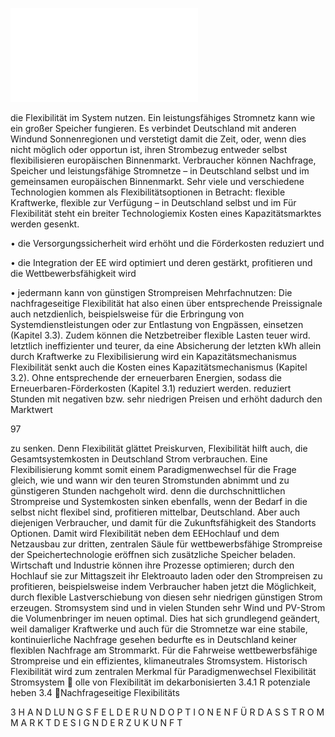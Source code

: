 ![./pages/page99.pdf](../assets/./pages/page99.pdf)




die Flexibilität im System nutzen. Ein leistungsfähiges Stromnetz kann wie ein großer Speicher fungieren. Es verbindet Deutschland mit anderen Windund Sonnenregionen und verstetigt damit die Zeit,
oder, wenn dies nicht möglich oder opportun ist,
ihren Strombezug entweder selbst flexibilisieren
europäischen Binnenmarkt. Verbraucher können
Nachfrage, Speicher und leistungsfähige Stromnetze – in Deutschland selbst und im gemeinsamen
europäischen Binnenmarkt. Sehr viele und verschiedene Technologien kommen als Flexibilitätsoptionen in Betracht: flexible Kraftwerke, flexible
zur Verfügung – in Deutschland selbst und im
Für Flexibilität steht ein breiter Technologiemix
Kosten eines Kapazitätsmarktes werden gesenkt.

• die Versorgungssicherheit wird erhöht und die
Förderkosten reduziert und

• die Integration der EE wird optimiert und deren
gestärkt,
profitieren und die Wettbewerbsfähigkeit wird

• jedermann kann von günstigen Strompreisen
Mehrfachnutzen:
Die nachfrageseitige Flexibilität hat also einen
über entsprechende Preissignale auch netzdienlich, beispielsweise für die Erbringung von Systemdienstleistungen oder zur Entlastung von Engpässen, einsetzen (Kapitel 3.3).
Zudem können die Netzbetreiber flexible Lasten
teuer wird.
letztlich ineffizienter und teurer, da eine Absicherung der letzten kWh allein durch Kraftwerke zu
Flexibilisierung wird ein Kapazitätsmechanismus
Flexibilität senkt auch die Kosten eines Kapazitätsmechanismus (Kapitel 3.2). Ohne entsprechende
der erneuerbaren Energien, sodass die Erneuerbaren-Förderkosten (Kapitel 3.1) reduziert werden.
reduziert Stunden mit negativen bzw. sehr niedrigen Preisen und erhöht dadurch den Marktwert

97

zu senken. Denn Flexibilität glättet Preiskurven,
Flexibilität hilft auch, die Gesamtsystemkosten
in Deutschland Strom verbrauchen.
Eine Flexibilisierung kommt somit einem Paradigmenwechsel für die Frage gleich, wie und wann wir
den teuren Stromstunden abnimmt und zu günstigeren Stunden nachgeholt wird.
denn die durchschnittlichen Strompreise und Systemkosten sinken ebenfalls, wenn der Bedarf in
die selbst nicht flexibel sind, profitieren mittelbar,
Deutschland. Aber auch diejenigen Verbraucher,
und damit für die Zukunftsfähigkeit des Standorts
Optionen. Damit wird Flexibilität neben dem EEHochlauf und dem Netzausbau zur dritten, zentralen Säule für wettbewerbsfähige Strompreise
der Speichertechnologie eröffnen sich zusätzliche
Speicher beladen. Wirtschaft und Industrie können ihre Prozesse optimieren; durch den Hochlauf
sie zur Mittagszeit ihr Elektroauto laden oder den
Strompreisen zu profitieren, beispielsweise indem
Verbraucher haben jetzt die Möglichkeit, durch flexible Lastverschiebung von diesen sehr niedrigen
günstigen Strom erzeugen.
Stromsystem sind und in vielen Stunden sehr
Wind und PV-Strom die Volumenbringer im neuen
optimal. Dies hat sich grundlegend geändert, weil
damaliger Kraftwerke und auch für die Stromnetze war eine stabile, kontinuierliche Nachfrage
gesehen bedurfte es in Deutschland keiner flexiblen Nachfrage am Strommarkt. Für die Fahrweise
wettbewerbsfähige Strompreise und ein effizientes, klimaneutrales Stromsystem. Historisch
Flexibilität wird zum zentralen Merkmal für
Paradigmenwechsel Flexibilität
Stromsystem
 olle von Flexibilität im dekarbonisierten
3.4.1 R
potenziale heben
3.4 Nachfrageseitige Flexibilitäts­

3 H A N D LU N G S F E L D E R U N D O P T I O N E N F Ü R D A S S T R O M M A R K T D E S I G N D E R Z U K U N F T
